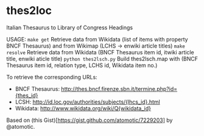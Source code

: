 thes2loc
========

Italian Thesaurus to Library of Congress Headings

USAGE:
`make get`
Retrieve data from Wikidata (list of items with property BNCF Thesaurus) and from Wikimap (LCHS -> enwiki article titles)
`make resolve`
Retrieve data from Wikidata (BNCF Thesaurus item id, itwiki article title, enwiki aticle title)
`python thes2lsch.py`
Build thes2lsch.map with (BNCF Thesaurus item id, relation type, LCHS id, Wikidata item no.)

To retrieve the corresponding URLs:
* BNCF Thesaurus: http://thes.bncf.firenze.sbn.it/termine.php?id={thes_id}
* LCSH: http://id.loc.gov/authorities/subjects/{lhcs_id}.html
* Wikidata: http://www.wikidata.org/wiki/Q{wikidata_id}

Based on (this Gist)[https://gist.github.com/atomotic/7229203] by @atomotic.
